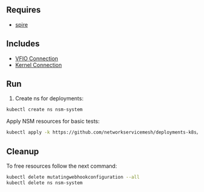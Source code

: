 ## Requires

- [spire](../spire)

## Includes

- [VFIO Connection](../use-cases/Vfio2Noop)
- [Kernel Connection](../use-cases/SriovKernel2Noop)

## Run

1. Create ns for deployments:
```bash
kubectl create ns nsm-system
```

Apply NSM resources for basic tests:
```bash
kubectl apply -k https://github.com/networkservicemesh/deployments-k8s/examples/sriov?ref=4cc927dd283377a6e073578bd3aec76b766e13ad
```

## Cleanup

To free resources follow the next command:
```bash
kubectl delete mutatingwebhookconfiguration --all
kubectl delete ns nsm-system
```
